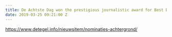 ```yaml
---
title: De Achtste Dag won the prestigious journalistic award for Best Doc 2018!
date: 2019-03-25 09:21:00 Z
---
```


https://www.detegel.info/nieuwsitem/nominaties-achtergrond/